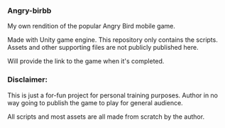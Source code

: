 ### Angry-birbb

My own rendition of the popular Angry Bird mobile game.

Made with Unity game engine. This repository only contains the scripts.
Assets and other supporting files are not publicly published here.

Will provide the link to the game when it's completed.



### Disclaimer:

This is just a for-fun project for personal training purposes.
Author in no way going to publish the game to play for general audience.

All scripts and most assets are all made from scratch by the author.
